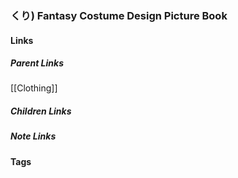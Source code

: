 ### くり) Fantasy Costume Design Picture Book
#### Links
##### Parent Links
[[Clothing]]
##### Children Links

##### Note Links
#### Tags
